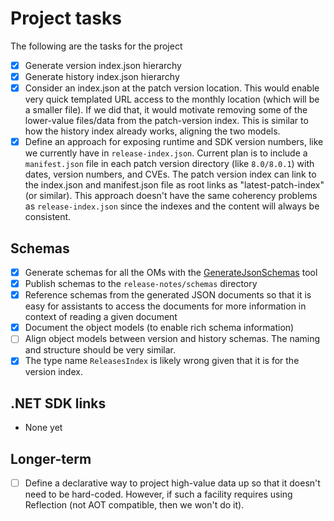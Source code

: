 # Project tasks

The following are the tasks for the project

- [x] Generate version index.json hierarchy
- [x] Generate history index.json hierarchy
- [x] Consider an index.json at the patch version location. This would enable very quick templated URL access to the monthly location (which will be a smaller file). If we did that, it would motivate removing some of the lower-value files/data from the patch-version index. This is similar to how the history index already works, aligning the two models.
- [x] Define an approach for exposing runtime and SDK version numbers, like we currently have in `release-index.json`. Current plan is to include a `manifest.json` file in each patch version directory (like `8.0/8.0.1`) with dates, version numbers, and CVEs. The patch version index can link to the index.json and manifest.json file as root links as "latest-patch-index" (or similar). This approach doesn't have the same coherency problems as `release-index.json` since the indexes and the content will always be consistent.

## Schemas

- [x] Generate schemas for all the OMs with the [GenerateJsonSchemas](../GenerateJsonSchemas/) tool
- [x] Publish schemas to the `release-notes/schemas` directory
- [x] Reference schemas from the generated JSON documents so that it is easy for assistants to access the documents for more information in context of reading a given document
- [x] Document the object models (to enable rich schema information)
- [ ] Align object models between version and history schemas. The naming and structure should be very similar.
- [x] The type name `ReleasesIndex` is likely wrong given that it is for the version index.

## .NET SDK links

- None yet

## Longer-term

- [ ] Define a declarative way to project high-value data up so that it doesn't need to be hard-coded. However, if such a facility requires using Reflection (not AOT compatible, then we won't do it).
